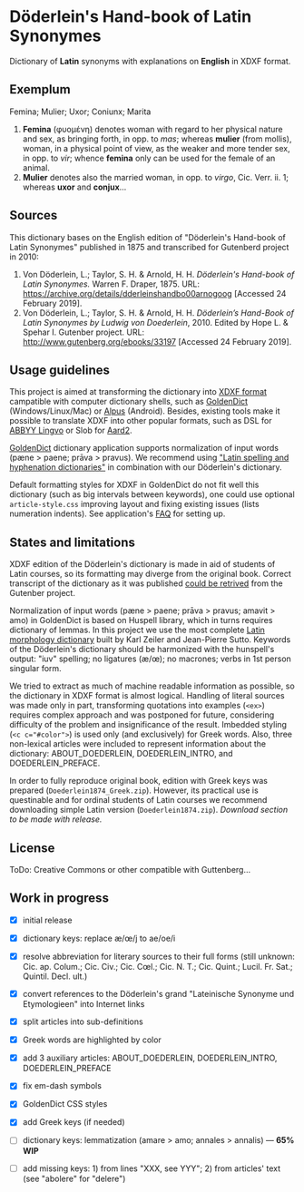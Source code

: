 # Döderlein's Hand-book of Latin Synonymes

Dictionary of **Latin** synonyms with explanations on **English** in XDXF format.


## Exemplum

Femina; Mulier; Uxor; Coniunx; Marita

1. **Femina** (φυομένη) denotes woman with regard to her physical nature and sex, as bringing forth, in opp. to _mas_; whereas **mulier** (from mollis), woman, in a physical point of view, as the weaker and more tender sex, in opp. to _vir_; whence **femina** only can be used for the female of an animal. 
2. **Mulier** denotes also the married woman, in opp. to _virgo_, Cic. Verr. ii. 1; whereas **uxor** and **conjux**…


## Sources

This dictionary bases on the English edition of "Döderlein's Hand-book of Latin Synonymes" published in 1875 and transcribed for Gutenberd project in 2010:
    
1. Von Döderlein, L.; Taylor, S. H. & Arnold, H. H. _Döderlein's Hand-book of Latin Synonymes._ Warren F. Draper, 1875. URL: <https://archive.org/details/dderleinshandbo00arnogoog> \[Accessed 24 February 2019\].
1. Von Döderlein, L.; Taylor, S. H. & Arnold, H. H. _Döderlein’s Hand-Book of Latin Synonymes by Ludwig von Doederlein_, 2010. Edited by Hope L. & Spehar I. Gutenber project. URL: <http://www.gutenberg.org/ebooks/33197> \[Accessed 24 February 2019\].


## Usage guidelines

This project is aimed at transforming the dictionary into [XDXF format][1] campatible with computer dictionary shells, such as [GoldenDict][2] (Windows/Linux/Mac) or [Alpus][3] (Android). Besides, existing tools make it possible to translate XDXF into other popular formats, such as DSL for [ABBYY Lingvo][4] or Slob for [Aard2][5].

[GoldenDict][2] dictionary application supports normalization of input words (pæne > paene; prāva > pravus). We recommend using ["Latin spelling and hyphenation dictionaries"][6] in combination with our Döderlein's dictionary.

Default formatting styles for XDXF in GoldenDict do not fit well this dictionary (such as big intervals between keywords), one could use optional `article-style.css` improving layout and fixing existing issues (lists numeration indents). See application's [FAQ][7] for setting up.


## States and limitations

XDXF edition of the Döderlein's dictionary is made in aid of students of Latin courses, so its formatting may diverge from the original book. Correct transcript of the dictionary as it was published [could be retrived][8] from the Gutenber project.

Normalization of input words (pæne > paene; prāva > pravus; amavit > amo) in GoldenDict is based on Huspell library, which in turns requires dictionary of lemmas. In this project we use the most complete [Latin morphology dictionary][6] built by Karl Zeiler and Jean-Pierre Sutto. Keywords of the Döderlein's dictionary should be harmonized with the hunspell's output: "iuv" spelling; no ligatures (æ/œ); no macrones; verbs in 1st person singular form.

We tried to extract as much of machine readable information as possible, so the dictionary in XDXF format is almost logical. Handling of literal sources was made only in part, transforming quotations into examples (`<ex>`) requires complex approach and was postponed for future, considering difficulty of the problem and insignificance of the result. Imbedded styling (`<c c="#color">`) is used only (and exclusively) for Greek words. Also, three non-lexical articles were included to represent information about the dictionary: ABOUT_DOEDERLEIN, DOEDERLEIN_INTRO, and DOEDERLEIN_PREFACE.

In order to fully reproduce original book, edition with Greek keys was prepared (`Doederlein1874_Greek.zip`). However, its practical use is questinable and for ordinal students of Latin courses we recommend downloading simple Latin version (`Doederlein1874.zip`). _Download section to be made with release._


## License

ToDo: Creative Commons or other compatible with Guttenberg…


## Work in progress

* [x] initial release
* [x] dictionary keys: replace æ/œ/j to ae/oe/i
* [x] resolve abbreviation for literary sources to their full forms (still unknown: Cic. ap. Colum.; Cic. Civ.; Cic. Cœl.; Cic. N. T.; Cic. Quint.; Lucil. Fr. Sat.; Quintil. Decl. ult.)
* [x] convert references to the Döderlein's grand "Lateinische Synonyme und Etymologieen" into Internet links
* [x] split articles into sub-definitions
* [x] Greek words are highlighted by color
* [x] add 3 auxiliary articles: ABOUT_DOEDERLEIN, DOEDERLEIN_INTRO, DOEDERLEIN_PREFACE
* [x] fix em-dash symbols
* [x] GoldenDict CSS styles
* [x] add Greek keys (if needed)
* [ ] dictionary keys: lemmatization (amare > amo; annales > annalis) — **65% WIP**
* [ ] add missing keys: 1) from lines "XXX, see YYY"; 2) from articles' text (see "abolere" for "delere")


[1]: https://en.wikipedia.org/wiki/XDXF
[2]: https://en.wikipedia.org/wiki/GoldenDict
[3]: https://play.google.com/store/apps/details?id=com.ngcomputing.fora.android
[4]: https://www.abbyy.com/en-us/lingvo_mobile_dictionary/
[5]: https://play.google.com/store/apps/details?id=aarddict.android
[6]: https://extensions.libreoffice.org/extensions/latin-spelling-and-hyphenation-dictionaries
[7]: http://goldendict.org/wiki/index.php/FAQ#How_do_I_change_the_font_used_for_the_articles.3F_Or_alter_its_appearance_in_any_other_way.3F
[8]: http://www.gutenberg.org/ebooks/33197
